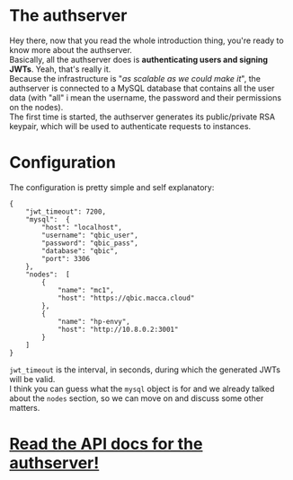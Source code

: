 # The authserver
Hey there, now that you read the whole introduction thing, you're ready to know more about the authserver.<br>
Basically, all the authserver does is **authenticating users and signing JWTs**. Yeah, that's really it.
<br>
Because the infrastructure is "*as scalable as we could make it*", the authserver is connected to a MySQL database that contains all the user data (with "all" i mean the username, the password and their permissions on the nodes).
<br>
The first time is started, the authserver generates its public/private RSA keypair, which will be used to authenticate requests to instances.
# Configuration
The configuration is pretty simple and self explanatory:
```
{  
	"jwt_timeout": 7200,  
	"mysql":  {  
		"host": "localhost",  
		"username": "qbic_user",  
		"password": "qbic_pass",  
		"database": "qbic",  
		"port": 3306  
	},  
	"nodes":  [  
		{  
			"name": "mc1",  
			"host": "https://qbic.macca.cloud"  
		},  
		{  
			"name": "hp-envy",  
			"host": "http://10.8.0.2:3001"  
		}  
	]  
}
```
`jwt_timeout` is the interval, in seconds, during which the generated JWTs will be valid. <br>
I think you can guess what the `mysql` object is for and we already talked about the `nodes` section, so we can move on and discuss some other matters.


# [Read the API docs for the authserver!](https://github.com/lugli-maccaferri/qbic-demo/blob/main/authserver/api.md)
